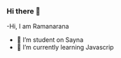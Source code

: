### Hi there 👋

-Hi, I am Ramanarana
- 🔭 I’m student on Sayna
- 🌱 I’m currently learning Javascrip



